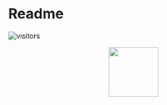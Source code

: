 # Readme
![visitors](https://visitor-badge.glitch.me/badge?page_id=Gemiinixd)











<div id="header" align="center">
  <img src="https://www.pixel4k.com/wp-content/uploads/2020/10/anime-scenery-field-4k_1602436640.jpgf" width="100"/>
</div>


